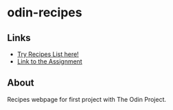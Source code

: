# odin-recipes
## Links
- [Try Recipes List here!](https://Appletri.github.io/odin-recipes)
- [Link to the Assignment](https://www.theodinproject.com/paths/foundations/courses/foundations/lessons/recipes)

## About
Recipes webpage for first project with The Odin Project. 